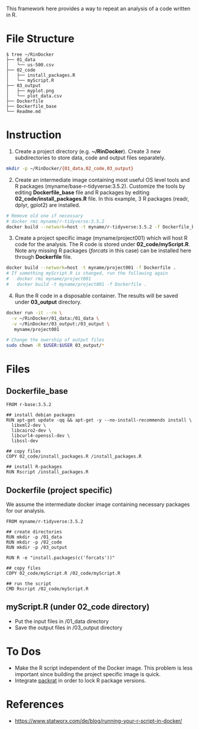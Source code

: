This framework here provides a way to repeat an analysis of a code written in R.

# File Structure
```
$ tree ~/RinDocker
├── 01_data
│   └── us-500.csv
├── 02_code
│   ├── install_packages.R
│   └── myScript.R
├── 03_output
│   ├── myplot.png
│   └── plot_data.csv
├── Dockerfile
├── Dockerfile_base
└── Readme.md
```

# Instruction

1. Create a project directory (e.g. **~/RinDocker**). Create 3 new subdirectories to 
store data, code and output files separately.
```bash
mkdir -p ~/RinDocker/{01_data,02_code,03_output}
```

2. Create an intermediate image containing most useful OS level tools and R packages
(myname/base-r-tidyverse:3.5.2). Customize the tools by editing **Dockerfile_base** file and 
R packages by editing **02_code/install_packages.R** file. In this example, 3 R packages 
(readr, dplyr, gplot2) are installed.
```bash
# Remove old one if necessary
# docker rmi myname/r-tidyverse:3.5.2
docker build --network=host -t myname/r-tidyverse:3.5.2 -f Dockerfile_base .
```

3. Create a project specific image (myname/project001) which will host R code for the analysis.
The R code is stored under **02_code/myScript.R**. Note any missing R packages 
(*forcats* in this case) can be installed here through **Dockerfile** file.
```bash
docker build --network=host -t myname/project001 -f Dockerfile .
# If something myScript.R is changed, run the following again
#   docker rmi myname/project001
#   docker build -t myname/project001 -f Dockerfile .
```

4. Run the R code in a disposable container. The results will be 
saved under **03_output** directory.
```bash
docker run -it --rm \
  -v ~/RinDocker/01_data:/01_data \
  -v ~/RinDocker/03_output:/03_output \
   myname/project001

# Change the owership of output files
sudo chown -R $USER:$USER 03_output/*
```

# Files

## Dockerfile_base
```
FROM r-base:3.5.2

## install debian packages
RUN apt-get update -qq && apt-get -y --no-install-recommends install \
  libxml2-dev \
  libcairo2-dev \
  libcurl4-openssl-dev \
  libssl-dev

## copy files
COPY 02_code/install_packages.R /install_packages.R

## install R-packages
RUN Rscript /install_packages.R
```

## Dockerfile (project specific)

We assume the intermediate docker image containing necessary packages for our analysis.
```
FROM myname/r-tidyverse:3.5.2

## create directories
RUN mkdir -p /01_data
RUN mkdir -p /02_code
RUN mkdir -p /03_output

RUN R -e "install.packages(c('forcats'))"

## copy files
COPY 02_code/myScript.R /02_code/myScript.R

## run the script
CMD Rscript /02_code/myScript.R
```

## myScript.R (under 02_code directory)

* Put the input files in /01_data directory
* Save the output files in /03_output directory

# To Dos

* Make the R script independent of the Docker image. This problem is less important
since building the project specific image is quick.
* Integrate [packrat](https://rstudio.github.io/packrat/) in order to lock R package versions.

# References

* https://www.statworx.com/de/blog/running-your-r-script-in-docker/
